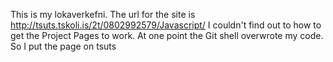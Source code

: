 This is my lokaverkefni.
The url for the site is http://tsuts.tskoli.is/2t/0802992579/Javascript/
I couldn't find out to how to get the Project Pages to work. At one point the Git shell overwrote my code.
So I put the page on tsuts
